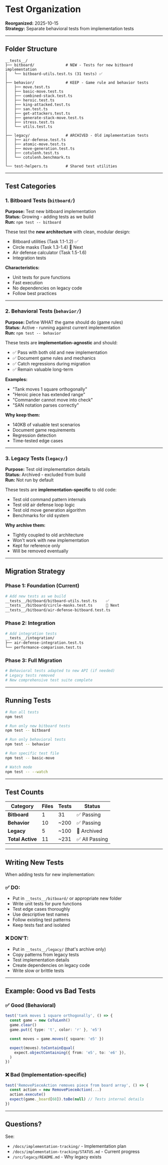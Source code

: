# Test Organization

**Reorganized:** 2025-10-15  
**Strategy:** Separate behavioral tests from implementation tests

---

## Folder Structure

```
__tests__/
├── bitboard/              # NEW - Tests for new bitboard implementation
│   └── bitboard-utils.test.ts (31 tests) ✅
│
├── behavior/              # KEEP - Game rule and behavior tests
│   ├── move.test.ts
│   ├── basic-move.test.ts
│   ├── combined-stack.test.ts
│   ├── heroic.test.ts
│   ├── king-attacked.test.ts
│   ├── san.test.ts
│   ├── get-attackers.test.ts
│   ├── generate-stack-move.test.ts
│   ├── stress.test.ts
│   └── utils.test.ts
│
├── legacy/                # ARCHIVED - Old implementation tests
│   ├── air-defense.test.ts
│   ├── atomic-move.test.ts
│   ├── move-generation.test.ts
│   ├── cotulenh.test.ts
│   └── cotulenh.benchmark.ts
│
└── test-helpers.ts        # Shared test utilities
```

---

## Test Categories

### 1. Bitboard Tests (`bitboard/`)

**Purpose:** Test new bitboard implementation  
**Status:** Growing - adding tests as we build  
**Run:** `npm test -- bitboard`

These test the **new architecture** with clean, modular design:

- Bitboard utilities (Task 1.1-1.2) ✅
- Circle masks (Task 1.3-1.4) 🔄 Next
- Air defense calculator (Task 1.5-1.6)
- Integration tests

**Characteristics:**

- Unit tests for pure functions
- Fast execution
- No dependencies on legacy code
- Follow best practices

---

### 2. Behavioral Tests (`behavior/`)

**Purpose:** Define WHAT the game should do (game rules)  
**Status:** Active - running against current implementation  
**Run:** `npm test -- behavior`

These tests are **implementation-agnostic** and should:

- ✅ Pass with both old and new implementation
- ✅ Document game rules and mechanics
- ✅ Catch regressions during migration
- ✅ Remain valuable long-term

**Examples:**

- "Tank moves 1 square orthogonally"
- "Heroic piece has extended range"
- "Commander cannot move into check"
- "SAN notation parses correctly"

**Why keep them:**

- 140KB of valuable test scenarios
- Document game requirements
- Regression detection
- Time-tested edge cases

---

### 3. Legacy Tests (`legacy/`)

**Purpose:** Test old implementation details  
**Status:** Archived - excluded from build  
**Run:** Not run by default

These tests are **implementation-specific** to old code:

- Test old command pattern internals
- Test old air defense loop logic
- Test old move generation algorithm
- Benchmarks for old system

**Why archive them:**

- Tightly coupled to old architecture
- Won't work with new implementation
- Kept for reference only
- Will be removed eventually

---

## Migration Strategy

### Phase 1: Foundation (Current)

```bash
# Add new tests as we build
__tests__/bitboard/bitboard-utils.test.ts    ✅
__tests__/bitboard/circle-masks.test.ts      🔄 Next
__tests__/bitboard/air-defense-bitboard.test.ts
```

### Phase 2: Integration

```bash
# Add integration tests
__tests__/integration/
├── air-defense-integration.test.ts
└── performance-comparison.test.ts
```

### Phase 3: Full Migration

```bash
# Behavioral tests adapted to new API (if needed)
# Legacy tests removed
# New comprehensive test suite complete
```

---

## Running Tests

```bash
# Run all tests
npm test

# Run only new bitboard tests
npm test -- bitboard

# Run only behavioral tests
npm test -- behavior

# Run specific test file
npm test -- basic-move

# Watch mode
npm test -- --watch
```

---

## Test Counts

| Category         | Files | Tests | Status         |
| ---------------- | ----- | ----- | -------------- |
| **Bitboard**     | 1     | 31    | ✅ Passing     |
| **Behavior**     | 10    | ~200  | ✅ Passing     |
| **Legacy**       | 5     | ~100  | 🔴 Archived    |
| **Total Active** | 11    | ~231  | ✅ All Passing |

---

## Writing New Tests

When adding tests for new implementation:

### ✅ DO:

- Put in `__tests__/bitboard/` or appropriate new folder
- Write unit tests for pure functions
- Test edge cases thoroughly
- Use descriptive test names
- Follow existing test patterns
- Keep tests fast and isolated

### ❌ DON'T:

- Put in `__tests__/legacy/` (that's archive only)
- Copy patterns from legacy tests
- Test implementation details
- Create dependencies on legacy code
- Write slow or brittle tests

---

## Example: Good vs Bad Tests

### ✅ Good (Behavioral)

```typescript
test('tank moves 1 square orthogonally', () => {
  const game = new CoTuLenh()
  game.clear()
  game.put({ type: 't', color: 'r' }, 'e5')

  const moves = game.moves({ square: 'e5' })

  expect(moves).toContainEqual(
    expect.objectContaining({ from: 'e5', to: 'e6' }),
  )
})
```

### ❌ Bad (Implementation-specific)

```typescript
test('RemovePieceAction removes piece from board array', () => {
  const action = new RemovePieceAction(...)
  action.execute()
  expect(game._board[68]).toBe(null) // Tests internal details
})
```

---

## Questions?

See:

- `/docs/implementation-tracking/` - Implementation plan
- `/docs/implementation-tracking/STATUS.md` - Current progress
- `/src/legacy/README.md` - Why legacy exists
